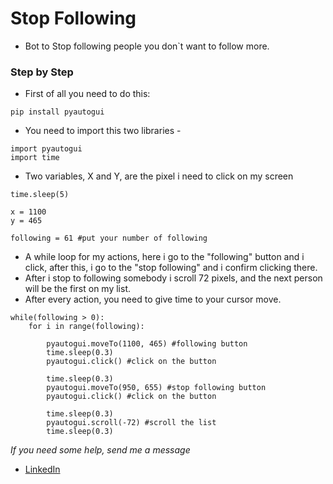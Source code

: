 # Stop Following
* Bot to Stop following people you don`t want to follow more.

### Step by Step

* First of all you need to do this:
```
pip install pyautogui
```

* You need to import this two libraries -
```
import pyautogui
import time
```

* Two variables, X and Y, are the pixel i need to click on my screen
```
time.sleep(5)

x = 1100
y = 465

following = 61 #put your number of following
```

* A while loop for my actions, here i go to the "following" button and i click, after this, i go to the "stop following" and i confirm clicking there.
* After i stop to following somebody i scroll 72 pixels, and the next person will be the first on my list.
* After every action, you need to give time to your cursor move.
```
while(following > 0):
    for i in range(following):
        
        pyautogui.moveTo(1100, 465) #following button
        time.sleep(0.3)
        pyautogui.click() #click on the button

        time.sleep(0.3)
        pyautogui.moveTo(950, 655) #stop following button
        pyautogui.click() #click on the button

        time.sleep(0.3)
        pyautogui.scroll(-72) #scroll the list
        time.sleep(0.3)
```

*If you need some help, send me a message*
- [LinkedIn](https://www.linkedin.com/in/nata-batista)
